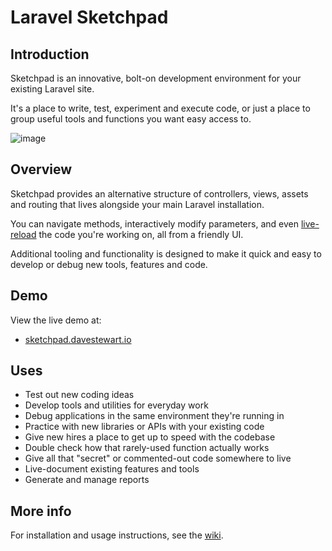 # Laravel Sketchpad

## Introduction

Sketchpad is an innovative, bolt-on development environment for your existing Laravel site.

It's a place to write, test, experiment and execute code, or just a place to group useful tools and functions you want easy access to.

![image](https://cloud.githubusercontent.com/assets/132681/24509000/14ee5b96-155d-11e7-95ed-7712a32dceb6.png)


## Overview

Sketchpad provides an alternative structure of controllers, views, assets and routing that lives alongside your main Laravel installation.

You can navigate methods, interactively modify parameters, and even [live-reload](https://github.com/davestewart/laravel-sketchpad-reload) the code you're working on, all from a friendly UI.

Additional tooling and functionality is designed to make it quick and easy to develop or debug new tools, features and code.

## Demo

View the live demo at:

- [sketchpad.davestewart.io](http://sketchpad.davestewart.io)

## Uses

- Test out new coding ideas
- Develop tools and utilities for everyday work
- Debug applications in the same environment they're running in 
- Practice with new libraries or APIs with your existing code
- Give new hires a place to get up to speed with the codebase
- Double check how that rarely-used function actually works
- Give all that "secret" or commented-out code somewhere to live 
- Live-document existing features and tools
- Generate and manage reports


## More info

For installation and usage instructions, see the [wiki](https://github.com/davestewart/laravel-sketchpad/wiki).


